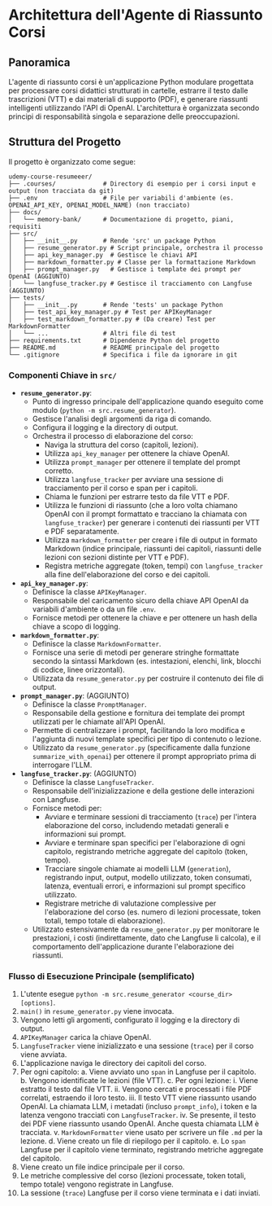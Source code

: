 # Architettura dell'Agente di Riassunto Corsi

## Panoramica

L'agente di riassunto corsi è un'applicazione Python modulare progettata per processare corsi didattici strutturati in cartelle, estrarre il testo dalle trascrizioni (VTT) e dai materiali di supporto (PDF), e generare riassunti intelligenti utilizzando l'API di OpenAI. L'architettura è organizzata secondo principi di responsabilità singola e separazione delle preoccupazioni.

## Struttura del Progetto

Il progetto è organizzato come segue:

```
udemy-course-resumeeer/
├── .courses/             # Directory di esempio per i corsi input e output (non tracciata da git)
├── .env                  # File per variabili d'ambiente (es. OPENAI_API_KEY, OPENAI_MODEL_NAME) (non tracciato)
├── docs/
│   └── memory-bank/      # Documentazione di progetto, piani, requisiti
├── src/
│   ├── __init__.py       # Rende 'src' un package Python
│   ├── resume_generator.py # Script principale, orchestra il processo
│   ├── api_key_manager.py  # Gestisce le chiavi API
│   ├── markdown_formatter.py # Classe per la formattazione Markdown
│   ├── prompt_manager.py   # Gestisce i template dei prompt per OpenAI (AGGIUNTO)
│   └── langfuse_tracker.py # Gestisce il tracciamento con Langfuse (AGGIUNTO)
├── tests/
│   ├── __init__.py       # Rende 'tests' un package Python
│   ├── test_api_key_manager.py # Test per APIKeyManager
│   ├── test_markdown_formatter.py # (Da creare) Test per MarkdownFormatter
│   └── ...               # Altri file di test
├── requirements.txt      # Dipendenze Python del progetto
├── README.md             # README principale del progetto
└── .gitignore            # Specifica i file da ignorare in git
```

### Componenti Chiave in `src/`

*   **`resume_generator.py`**: 
    *   Punto di ingresso principale dell'applicazione quando eseguito come modulo (`python -m src.resume_generator`).
    *   Gestisce l'analisi degli argomenti da riga di comando.
    *   Configura il logging e la directory di output.
    *   Orchestra il processo di elaborazione del corso: 
        *   Naviga la struttura del corso (capitoli, lezioni).
        *   Utilizza `api_key_manager` per ottenere la chiave OpenAI.
        *   Utilizza `prompt_manager` per ottenere il template del prompt corretto.
        *   Utilizza `langfuse_tracker` per avviare una sessione di tracciamento per il corso e span per i capitoli.
        *   Chiama le funzioni per estrarre testo da file VTT e PDF.
        *   Utilizza le funzioni di riassunto (che a loro volta chiamano OpenAI con il prompt formattato e tracciano la chiamata con `langfuse_tracker`) per generare i contenuti dei riassunti per VTT e PDF separatamente.
        *   Utilizza `markdown_formatter` per creare i file di output in formato Markdown (indice principale, riassunti dei capitoli, riassunti delle lezioni con sezioni distinte per VTT e PDF).
        *   Registra metriche aggregate (token, tempi) con `langfuse_tracker` alla fine dell'elaborazione del corso e dei capitoli.
*   **`api_key_manager.py`**: 
    *   Definisce la classe `APIKeyManager`.
    *   Responsabile del caricamento sicuro della chiave API OpenAI da variabili d'ambiente o da un file `.env`.
    *   Fornisce metodi per ottenere la chiave e per ottenere un hash della chiave a scopo di logging.
*   **`markdown_formatter.py`**: 
    *   Definisce la classe `MarkdownFormatter`.
    *   Fornisce una serie di metodi per generare stringhe formattate secondo la sintassi Markdown (es. intestazioni, elenchi, link, blocchi di codice, linee orizzontali).
    *   Utilizzata da `resume_generator.py` per costruire il contenuto dei file di output.
*   **`prompt_manager.py`**: (AGGIUNTO)
    *   Definisce la classe `PromptManager`.
    *   Responsabile della gestione e fornitura dei template dei prompt utilizzati per le chiamate all'API OpenAI.
    *   Permette di centralizzare i prompt, facilitando la loro modifica e l'aggiunta di nuovi template specifici per tipo di contenuto o lezione.
    *   Utilizzato da `resume_generator.py` (specificamente dalla funzione `summarize_with_openai`) per ottenere il prompt appropriato prima di interrogare l'LLM.
*   **`langfuse_tracker.py`**: (AGGIUNTO)
    *   Definisce la classe `LangfuseTracker`.
    *   Responsabile dell'inizializzazione e della gestione delle interazioni con Langfuse.
    *   Fornisce metodi per:
        *   Avviare e terminare sessioni di tracciamento (`trace`) per l'intera elaborazione del corso, includendo metadati generali e informazioni sui prompt.
        *   Avviare e terminare span specifici per l'elaborazione di ogni capitolo, registrando metriche aggregate del capitolo (token, tempo).
        *   Tracciare singole chiamate ai modelli LLM (`generation`), registrando input, output, modello utilizzato, token consumati, latenza, eventuali errori, e informazioni sul prompt specifico utilizzato.
        *   Registrare metriche di valutazione complessive per l'elaborazione del corso (es. numero di lezioni processate, token totali, tempo totale di elaborazione).
    *   Utilizzato estensivamente da `resume_generator.py` per monitorare le prestazioni, i costi (indirettamente, dato che Langfuse li calcola), e il comportamento dell'applicazione durante l'elaborazione dei riassunti.

### Flusso di Esecuzione Principale (semplificato)

1.  L'utente esegue `python -m src.resume_generator <course_dir> [options]`.
2.  `main()` in `resume_generator.py` viene invocata.
3.  Vengono letti gli argomenti, configurato il logging e la directory di output.
4.  `APIKeyManager` carica la chiave OpenAI.
5.  `LangfuseTracker` viene inizializzato e una sessione (`trace`) per il corso viene avviata.
6.  L'applicazione naviga le directory dei capitoli del corso.
7.  Per ogni capitolo:
    a.  Viene avviato uno `span` in Langfuse per il capitolo.
    b.  Vengono identificate le lezioni (file VTT).
    c.  Per ogni lezione:
        i.  Viene estratto il testo dal file VTT.
        ii. Vengono cercati e processati i file PDF correlati, estraendo il loro testo.
        iii. Il testo VTT viene riassunto usando OpenAI. La chiamata LLM, i metadati (incluso `prompt_info`), i token e la latenza vengono tracciati con `LangfuseTracker`.
        iv. Se presente, il testo dei PDF viene riassunto usando OpenAI. Anche questa chiamata LLM è tracciata.
        v.  `MarkdownFormatter` viene usato per scrivere un file `.md` per la lezione.
    d.  Viene creato un file di riepilogo per il capitolo.
    e.  Lo `span` Langfuse per il capitolo viene terminato, registrando metriche aggregate del capitolo.
8.  Viene creato un file indice principale per il corso.
9.  Le metriche complessive del corso (lezioni processate, token totali, tempo totale) vengono registrate in Langfuse.
10. La sessione (`trace`) Langfuse per il corso viene terminata e i dati inviati.